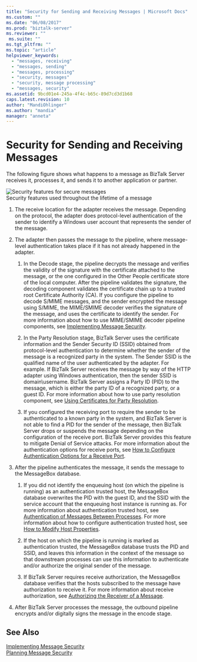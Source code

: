 ```yaml
---
title: "Security for Sending and Receiving Messages | Microsoft Docs"
ms.custom: ""
ms.date: "06/08/2017"
ms.prod: "biztalk-server"
ms.reviewer: ""
 ms.suite: ""
ms.tgt_pltfrm: ""
ms.topic: "article"
helpviewer_keywords: 
  - "messages, receiving"
  - "messages, sending"
  - "messages, processing"
  - "security, messages"
  - "security, message processing"
  - "messages, security"
ms.assetid: 9bcd01e4-245a-4f4c-b65c-89d7cd3d1b68
caps.latest.revision: 10
author: "MandiOhlinger"
ms.author: "mandia"
manager: "anneta"
---
```

# Security for Sending and Receiving Messages
The following figure shows what happens to a message as BizTalk Server receives it, processes it, and sends it to another application or partner.  
  
 ![Security features for secure messages](../core/media/ebiz-plan-secoverview.gif "ebiz_plan_secoverview")  
Security features used throughout the lifetime of a message  
  
1.  The receive location for the adapter receives the message. Depending on the protocol, the adapter does protocol-level authentication of the sender to identify a Windows user account that represents the sender of the message.  
  
2.  The adapter then passes the message to the pipeline, where message-level authentication takes place if it has not already happened in the adapter.  
  
    1.  In the Decode stage, the pipeline decrypts the message and verifies the validity of the signature with the certificate attached to the message, or the one configured in the Other People certificate store of the local computer. After the pipeline validates the signature, the decoding component validates the certificate chain up to a trusted root Certificate Authority (CA). If you configure the pipeline to decode S/MIME messages, and the sender encrypted the message using S/MIME, the MIME/SMIME decoder verifies the signature of the message, and uses the certificate to identify the sender. For more information about how to use MIME/SMIME decoder pipeline components, see [Implementing Message Security](../core/implementing-message-security.md).  
  
    2.  In the Party Resolution stage, BizTalk Server uses the certificate information and the Sender Security ID (SSID) obtained from protocol-level authentication to determine whether the sender of the message is a recognized party in the system. The Sender SSID is the qualified name of the user authenticated by the adapter. For example. If BizTalk Server receives the message by way of the HTTP adapter using Windows authentication, then the sender SSID is domain\username. BizTalk Server assigns a Party ID (PID) to the message, which is either the party ID of a recognized party, or a guest ID. For more information about how to use party resolution component, see [Using Certificates for Party Resolution](../core/using-certificates-for-party-resolution.md).  
  
    3.  If you configured the receiving port to require the sender to be authenticated to a known party in the system, and BizTalk Server is not able to find a PID for the sender of the message, then BizTalk Server drops or suspends the message depending on the configuration of the receive port. BizTalk Server provides this feature to mitigate Denial of Service attacks. For more information about the authentication options for receive ports, see [How to Configure Authentication Options for a Receive Port](../core/how-to-configure-authentication-options-for-a-receive-port.md).  
  
3.  After the pipeline authenticates the message, it sends the message to the MessageBox database.  
  
    1.  If you did not identify the enqueuing host (on which the pipeline is running) as an authentication trusted host, the MessageBox database overwrites the PID with the guest ID, and the SSID with the service account that the enqueuing host instance is running as. For more information about authentication trusted host, see [Authentication of Messages Between Processes](../core/authentication-of-messages-between-processes.md). For more information about how to configure authentication trusted host, see [How to Modify Host Properties](../core/how-to-modify-host-properties.md).  
  
    2.  If the host on which the pipeline is running is marked as authentication trusted, the MessageBox database trusts the PID and SSID, and leaves this information in the context of the message so that downstream processes can use this information to authenticate and/or authorize the original sender of the message.  
  
    3.  If BizTalk Server requires receive authorization, the MessageBox database verifies that the hosts subscribed to the message have authorization to receive it. For more information about receive authorization, see [Authorizing the Receiver of a Message](../core/authorizing-the-receiver-of-a-message.md).  
  
4.  After BizTalk Server processes the message, the outbound pipeline encrypts and/or digitally signs the message in the encode stage.  
  
## See Also  
 [Implementing Message Security](../core/implementing-message-security.md)   
 [Planning Message Security](../core/planning-message-security.md)
